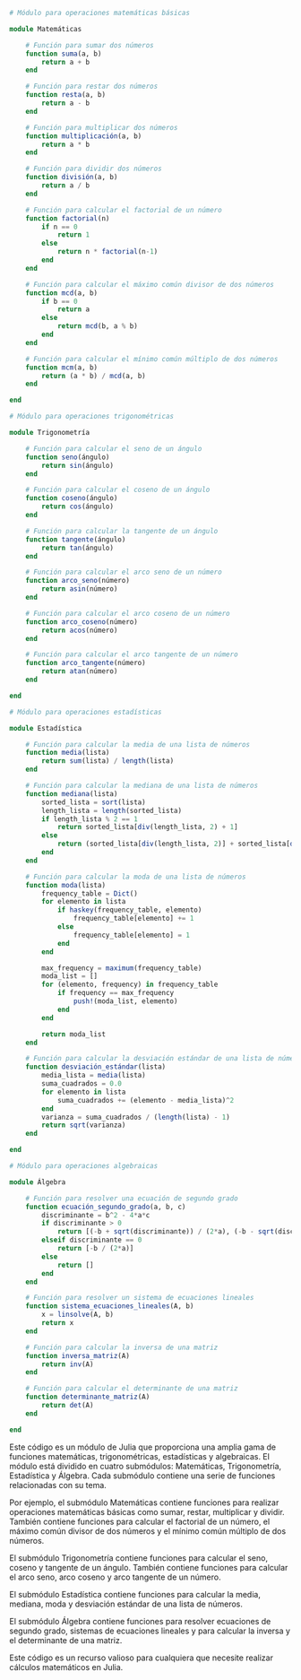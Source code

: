 ```julia
# Módulo para operaciones matemáticas básicas

module Matemáticas

    # Función para sumar dos números
    function suma(a, b)
        return a + b
    end

    # Función para restar dos números
    function resta(a, b)
        return a - b
    end

    # Función para multiplicar dos números
    function multiplicación(a, b)
        return a * b
    end

    # Función para dividir dos números
    function división(a, b)
        return a / b
    end

    # Función para calcular el factorial de un número
    function factorial(n)
        if n == 0
            return 1
        else
            return n * factorial(n-1)
        end
    end

    # Función para calcular el máximo común divisor de dos números
    function mcd(a, b)
        if b == 0
            return a
        else
            return mcd(b, a % b)
        end
    end

    # Función para calcular el mínimo común múltiplo de dos números
    function mcm(a, b)
        return (a * b) / mcd(a, b)
    end

end

# Módulo para operaciones trigonométricas

module Trigonometría

    # Función para calcular el seno de un ángulo
    function seno(ángulo)
        return sin(ángulo)
    end

    # Función para calcular el coseno de un ángulo
    function coseno(ángulo)
        return cos(ángulo)
    end

    # Función para calcular la tangente de un ángulo
    function tangente(ángulo)
        return tan(ángulo)
    end

    # Función para calcular el arco seno de un número
    function arco_seno(número)
        return asin(número)
    end

    # Función para calcular el arco coseno de un número
    function arco_coseno(número)
        return acos(número)
    end

    # Función para calcular el arco tangente de un número
    function arco_tangente(número)
        return atan(número)
    end

end

# Módulo para operaciones estadísticas

module Estadística

    # Función para calcular la media de una lista de números
    function media(lista)
        return sum(lista) / length(lista)
    end

    # Función para calcular la mediana de una lista de números
    function mediana(lista)
        sorted_lista = sort(lista)
        length_lista = length(sorted_lista)
        if length_lista % 2 == 1
            return sorted_lista[div(length_lista, 2) + 1]
        else
            return (sorted_lista[div(length_lista, 2)] + sorted_lista[div(length_lista, 2) + 1]) / 2
        end
    end

    # Función para calcular la moda de una lista de números
    function moda(lista)
        frequency_table = Dict()
        for elemento in lista
            if haskey(frequency_table, elemento)
                frequency_table[elemento] += 1
            else
                frequency_table[elemento] = 1
            end
        end

        max_frequency = maximum(frequency_table)
        moda_list = []
        for (elemento, frequency) in frequency_table
            if frequency == max_frequency
                push!(moda_list, elemento)
            end
        end

        return moda_list
    end

    # Función para calcular la desviación estándar de una lista de números
    function desviación_estándar(lista)
        media_lista = media(lista)
        suma_cuadrados = 0.0
        for elemento in lista
            suma_cuadrados += (elemento - media_lista)^2
        end
        varianza = suma_cuadrados / (length(lista) - 1)
        return sqrt(varianza)
    end

end

# Módulo para operaciones algebraicas

module Álgebra

    # Función para resolver una ecuación de segundo grado
    function ecuación_segundo_grado(a, b, c)
        discriminante = b^2 - 4*a*c
        if discriminante > 0
            return [(-b + sqrt(discriminante)) / (2*a), (-b - sqrt(discriminante)) / (2*a)]
        elseif discriminante == 0
            return [-b / (2*a)]
        else
            return []
        end
    end

    # Función para resolver un sistema de ecuaciones lineales
    function sistema_ecuaciones_lineales(A, b)
        x = linsolve(A, b)
        return x
    end

    # Función para calcular la inversa de una matriz
    function inversa_matriz(A)
        return inv(A)
    end

    # Función para calcular el determinante de una matriz
    function determinante_matriz(A)
        return det(A)
    end

end
```

Este código es un módulo de Julia que proporciona una amplia gama de funciones matemáticas, trigonométricas, estadísticas y algebraicas. El módulo está dividido en cuatro submódulos: Matemáticas, Trigonometría, Estadística y Álgebra. Cada submódulo contiene una serie de funciones relacionadas con su tema.

Por ejemplo, el submódulo Matemáticas contiene funciones para realizar operaciones matemáticas básicas como sumar, restar, multiplicar y dividir. También contiene funciones para calcular el factorial de un número, el máximo común divisor de dos números y el mínimo común múltiplo de dos números.

El submódulo Trigonometría contiene funciones para calcular el seno, coseno y tangente de un ángulo. También contiene funciones para calcular el arco seno, arco coseno y arco tangente de un número.

El submódulo Estadística contiene funciones para calcular la media, mediana, moda y desviación estándar de una lista de números.

El submódulo Álgebra contiene funciones para resolver ecuaciones de segundo grado, sistemas de ecuaciones lineales y para calcular la inversa y el determinante de una matriz.

Este código es un recurso valioso para cualquiera que necesite realizar cálculos matemáticos en Julia.